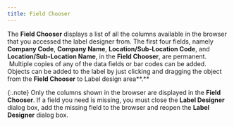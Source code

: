 ```yaml
---
title: Field Chooser
---
```



The **Field Chooser** displays a  list of all the columns available in the browser that you accessed the  label designer from. The first four fields, namely **Company 
 Code**, **Company Name**, **Location/Sub-Location Code**, and **Location/Sub-Location Name**, in the **Field Chooser**, are permanent.  Multiple  copies of any of the data fields or bar codes can be added. Objects can  be added to the label by just clicking and dragging the object from the  **Field Chooser** to Label design  area**.**


{:.note}
Only the columns shown in the browser are  displayed in the **Field Chooser**.  If a field you need is missing, you must close the **Label 
 Designer** dialog box, add the missing field to the browser and reopen  the **Label Designer** dialog box.
